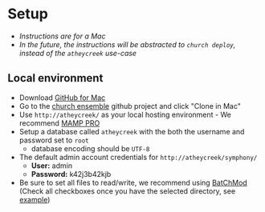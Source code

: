 # Setup

- *Instructions are for a Mac*
- *In the future, the instructions will be abstracted to `church deploy`, instead of the `atheycreek` use-case* 

## Local environment

- Download [GitHub for Mac](http://mac.github.com/)
- Go to the [church ensemble](https://github.com/atheycreek/church-ensemble) github project and click "Clone in Mac"
- Use `http://atheycreek/` as your local hosting environment - We recommend [MAMP PRO](http://www.shareit.com/programs.html?productid=300169372)
- Setup a database called `atheycreek` with the both the username and password set to `root`
    - database encoding should be `UTF-8`
- The default admin account credentials for `http://atheycreek/symphony/`
    - **User:** admin  
    - **Password:** k42j3b42kjb
- Be sure to set all files to read/write, we recommend using [BatChMod](http://www.lagentesoft.com/batchmod/index.html) (Check all checkboxes once you have the selected directory, see [example](http://see.weareinto.com/9Q73))
